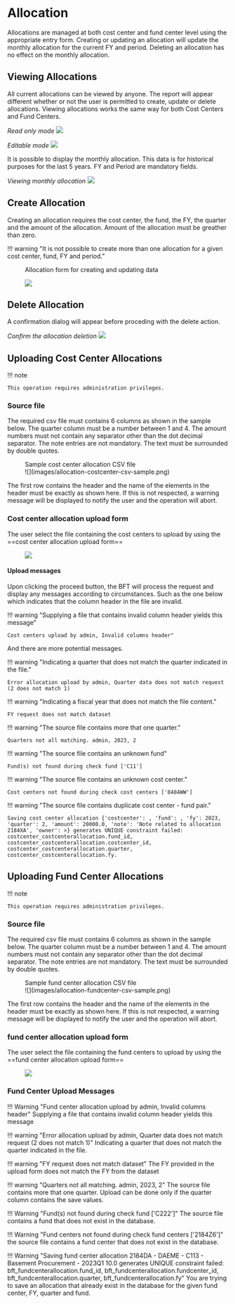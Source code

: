 # Allocation

Allocations are managed at both cost center and fund center level using the
appropriate entry form.  Creating or updating an allocation will update the monthly
allocation for the current FY and period.  Deleting an allocation
has no effect on the monthly allocation.

## Viewing Allocations

All current allocations can be viewed by anyone.  The report will appear different whether
or not the user is permitted to create, update or delete allocations. Viewing allocations
works the same way for both Cost Centers and Fund Centers.

*Read only mode*
![](images/allocation-view-read-only.png)

*Editable mode*
![](images/allocation-view.png)

It is possible to display the monthly allocation.  This data is for historical purposes for the last 5 years.
FY and Period are mandatory fields.

*Viewing monthly allocation*
![](images/allocation-monthly.png)

## Create Allocation

Creating an allocation requires the cost center, the fund, the FY, the quarter and
the amount of the allocation.  Amount of the allocation must be greather than zero.


!!! warning "It is not possible to create more than one allocation for a given cost center, fund, FY and period."

<figure markdown>
<figcaption>
Allocation form for creating and updating data
</figcaption>

![](images/allocation-form.png)
</figure>

## Delete Allocation

A confirmation dialog will appear before proceding with the delete action.


*Confirm the allocation deletion*
![](images/allocation-delete.png)

## Uploading Cost Center Allocations

!!! note

    This operation requires administration privileges.

### Source file

The required csv file must contains 6 columns as shown in the sample below.
The quarter column must be a number between 1 and 4. The amount numbers must not contain any separator other than the dot decimal separator. The note entries are not mandatory. The text must be surrounded by double quotes.

<figure markdown>
<figcaption>
Sample cost center allocation CSV file
</figcaption>
![](images/allocation-costcenter-csv-sample.png)
</figure>

The first row contains the header and the name of the elements in the header must be exactly as shown here. If this is not respected, a warning message will be displayed to notify the user and the operation will abort.

### Cost center allocation upload form

The user select the file containing the cost centers to upload by using the ==cost center allocation upload form==

<figure markdown>

![](images/allocation-costcenter-upload-form.png)
</figure>

#### Upload messages

Upon clicking the proceed button, the BFT will process the request and display any messages according to circumstances. Such as the one below which indicates that the column header in the file are invalid.

!!! warning "Supplying a file that contains invalid column header yields this message"

    Cost centers upload by admin, Invalid columns header"

And there are more potential messages.

!!! warning "Indicating a quarter that does not match the quarter indicated in the file."

    Error allocation upload by admin, Quarter data does not match request (2 does not match 1)

!!! warning "Indicating a fiscal year that does not match the file content."

    FY request does not match dataset

!!! warning "The source file contains more that one quarter."

    Quarters not all matching. admin, 2023, 2

!!! warning "The source file contains an unknown fund"

    Fund(s) not found during check fund ['C11']

!!! warning "The source file contains an unknown cost center."

    Cost centers not found during check cost centers ['8484WW']

!!! warning "The source file contains duplicate cost center - fund pair."

    Saving cost center allocation {'costcenter': , 'fund': , 'fy': 2023, 'quarter': 2, 'amount': 20000.0, 'note': 'Note related to allocation 2184XA', 'owner': >} generates UNIQUE constraint failed: costcenter_costcenterallocation.fund_id, costcenter_costcenterallocation.costcenter_id, costcenter_costcenterallocation.quarter, costcenter_costcenterallocation.fy.

## Uploading Fund Center Allocations

!!! note

    This operation requires administration privileges.

### Source file

The required csv file must contains 6 columns as shown in the sample below.
The quarter column must be a number between 1 and 4. The amount numbers must not contain any separator other than the dot decimal separator. The note entries are not mandatory. The text must be surrounded by double quotes.

<figure markdown>
<figcaption>
Sample fund center allocation CSV file
</figcaption>
![](images/allocation-fundcenter-csv-sample.png)
</figure>


The first row contains the header and the name of the elements in the header must be exactly as shown here. If this is not respected, a warning message will be displayed to notify the user and the operation will abort.

### fund center allocation upload form

The user select the file containing the fund centers to upload by using the ==fund center allocation upload form==

<figure markdown>

![](images/allocation-costcenter-upload-form.png)
</figure>

### Fund Center Upload Messages

!!! Warning "Fund center allocation upload by admin, Invalid columns header"
    Supplying a file that contains invalid column header yields this message

!!! warning "Error allocation upload by admin, Quarter data does not match request (2 does not match 1)"
    Indicating a quarter that does not match the quarter indicated in the file.

!!! warning "FY request does not match dataset"
    The FY provided in the upload form does not match the FY from the dataset

!!! warning "Quarters not all matching. admin, 2023, 2"
    The source file contains more that one quarter.  Upload can be done only if the quarter column contains the save values.

!!! Warning "Fund(s) not found during check fund ['C222']"
    The source file contains a fund that does not exist in the database.

!!! Warning "Fund centers not found during check fund centers ['2184Z6']"
    the source file contains a fund center that does not exist in the database.

!!! Warning "Saving fund center allocation 2184DA - DAEME - C113 - Basement Procurement - 2023Q1 10.0 generates UNIQUE constraint failed: bft_fundcenterallocation.fund_id, bft_fundcenterallocation.fundcenter_id, bft_fundcenterallocation.quarter, bft_fundcenterallocation.fy"
    You are trying to save an allocation that already exist in the database for the given fund center, FY, quarter and fund.
